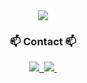 <!-- 1. Initial screen -->
<div align="center">
  <img src="https://github.com/hab1nSong/hab1nSong/assets/93114062/6681f36e-881e-4119-a2f9-1f6294057df2"/>
</div>

<h3 align="center">📫 Contact 📫</h3>
<div align="center">
 
  <a href="[https://velog.io/@oka1313](https://ssongforyou.tistory.com)">
    <img src="[https://img.shields.io/badge/Velog-1EBC8F?style=for-the-badge&logo=velog&logoColor=white](https://github-readme-tistory-card.vercel.app/api/badge?name=tstory)" />&nbsp
  </a>
  <a href="mailto:gkqls0835@gmail.com">
    <img
      src="https://img.shields.io/badge/gkqls0835@gmail.com-D14836?style=for-the-badge&logo=gmail&logoColor=white"/>&nbsp
  </a>
</div>
<!--
**hab1nSong/hab1nSong** is a ✨ _special_ ✨ repository because its `README.md` (this file) appears on your GitHub profile.
 <a href="https://ssongforyou.tistory.com">
    <img src="https://github-readme-tistory-card.vercel.app/api/badge?name=tstory"/>
  </a>
Here are some ideas to get you started:

- 🔭 I’m currently working on ...
- 🌱 I’m currently learning ...
- 👯 I’m looking to collaborate on ...
- 🤔 I’m looking for help with ...
- 💬 Ask me about ...
- 📫 How to reach me: ...
- 😄 Pronouns: ...
- ⚡ Fun fact: ...
-->
